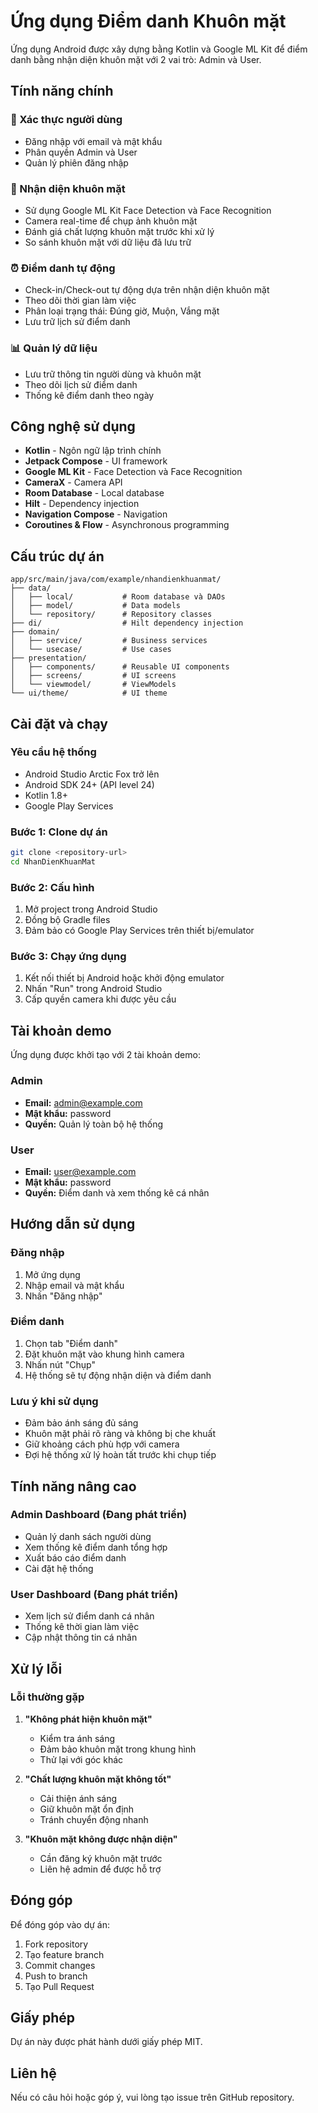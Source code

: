 # Ứng dụng Điểm danh Khuôn mặt

Ứng dụng Android được xây dựng bằng Kotlin và Google ML Kit để điểm danh bằng nhận diện khuôn mặt với 2 vai trò: Admin và User.

## Tính năng chính

### 🔐 Xác thực người dùng
- Đăng nhập với email và mật khẩu
- Phân quyền Admin và User
- Quản lý phiên đăng nhập

### 📸 Nhận diện khuôn mặt
- Sử dụng Google ML Kit Face Detection và Face Recognition
- Camera real-time để chụp ảnh khuôn mặt
- Đánh giá chất lượng khuôn mặt trước khi xử lý
- So sánh khuôn mặt với dữ liệu đã lưu trữ

### ⏰ Điểm danh tự động
- Check-in/Check-out tự động dựa trên nhận diện khuôn mặt
- Theo dõi thời gian làm việc
- Phân loại trạng thái: Đúng giờ, Muộn, Vắng mặt
- Lưu trữ lịch sử điểm danh

### 📊 Quản lý dữ liệu
- Lưu trữ thông tin người dùng và khuôn mặt
- Theo dõi lịch sử điểm danh
- Thống kê điểm danh theo ngày

## Công nghệ sử dụng

- **Kotlin** - Ngôn ngữ lập trình chính
- **Jetpack Compose** - UI framework
- **Google ML Kit** - Face Detection và Face Recognition
- **CameraX** - Camera API
- **Room Database** - Local database
- **Hilt** - Dependency injection
- **Navigation Compose** - Navigation
- **Coroutines & Flow** - Asynchronous programming

## Cấu trúc dự án

```
app/src/main/java/com/example/nhandienkhuanmat/
├── data/
│   ├── local/           # Room database và DAOs
│   ├── model/           # Data models
│   └── repository/      # Repository classes
├── di/                  # Hilt dependency injection
├── domain/
│   ├── service/         # Business services
│   └── usecase/         # Use cases
├── presentation/
│   ├── components/      # Reusable UI components
│   ├── screens/         # UI screens
│   └── viewmodel/       # ViewModels
└── ui/theme/            # UI theme
```

## Cài đặt và chạy

### Yêu cầu hệ thống
- Android Studio Arctic Fox trở lên
- Android SDK 24+ (API level 24)
- Kotlin 1.8+
- Google Play Services

### Bước 1: Clone dự án
```bash
git clone <repository-url>
cd NhanDienKhuanMat
```

### Bước 2: Cấu hình
1. Mở project trong Android Studio
2. Đồng bộ Gradle files
3. Đảm bảo có Google Play Services trên thiết bị/emulator

### Bước 3: Chạy ứng dụng
1. Kết nối thiết bị Android hoặc khởi động emulator
2. Nhấn "Run" trong Android Studio
3. Cấp quyền camera khi được yêu cầu

## Tài khoản demo

Ứng dụng được khởi tạo với 2 tài khoản demo:

### Admin
- **Email:** admin@example.com
- **Mật khẩu:** password
- **Quyền:** Quản lý toàn bộ hệ thống

### User
- **Email:** user@example.com
- **Mật khẩu:** password
- **Quyền:** Điểm danh và xem thống kê cá nhân

## Hướng dẫn sử dụng

### Đăng nhập
1. Mở ứng dụng
2. Nhập email và mật khẩu
3. Nhấn "Đăng nhập"

### Điểm danh
1. Chọn tab "Điểm danh"
2. Đặt khuôn mặt vào khung hình camera
3. Nhấn nút "Chụp"
4. Hệ thống sẽ tự động nhận diện và điểm danh

### Lưu ý khi sử dụng
- Đảm bảo ánh sáng đủ sáng
- Khuôn mặt phải rõ ràng và không bị che khuất
- Giữ khoảng cách phù hợp với camera
- Đợi hệ thống xử lý hoàn tất trước khi chụp tiếp

## Tính năng nâng cao

### Admin Dashboard (Đang phát triển)
- Quản lý danh sách người dùng
- Xem thống kê điểm danh tổng hợp
- Xuất báo cáo điểm danh
- Cài đặt hệ thống

### User Dashboard (Đang phát triển)
- Xem lịch sử điểm danh cá nhân
- Thống kê thời gian làm việc
- Cập nhật thông tin cá nhân

## Xử lý lỗi

### Lỗi thường gặp

1. **"Không phát hiện khuôn mặt"**
   - Kiểm tra ánh sáng
   - Đảm bảo khuôn mặt trong khung hình
   - Thử lại với góc khác

2. **"Chất lượng khuôn mặt không tốt"**
   - Cải thiện ánh sáng
   - Giữ khuôn mặt ổn định
   - Tránh chuyển động nhanh

3. **"Khuôn mặt không được nhận diện"**
   - Cần đăng ký khuôn mặt trước
   - Liên hệ admin để được hỗ trợ

## Đóng góp

Để đóng góp vào dự án:

1. Fork repository
2. Tạo feature branch
3. Commit changes
4. Push to branch
5. Tạo Pull Request

## Giấy phép

Dự án này được phát hành dưới giấy phép MIT.

## Liên hệ

Nếu có câu hỏi hoặc góp ý, vui lòng tạo issue trên GitHub repository. 